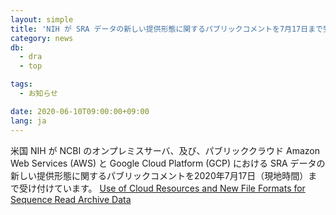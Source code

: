 ```yaml
---
layout: simple
title: 'NIH が SRA データの新しい提供形態に関するパブリックコメントを7月17日まで受付中'
category: news
db:
  - dra
  - top

tags:
  - お知らせ

date: 2020-06-10T09:00:00+09:00
lang: ja
---
```


<p>米国 NIH が NCBI のオンプレミスサーバ、及び、パブリッククラウド Amazon Web Services (AWS) と Google Cloud Platform (GCP) における SRA データの新しい提供形態に関するパブリックコメントを2020年7月17日（現地時間）まで受け付けています。
    <a href="https://datascience.nih.gov/sra-rfi-submission">Use of Cloud Resources and New File Formats for Sequence Read Archive Data</a>
</p>
